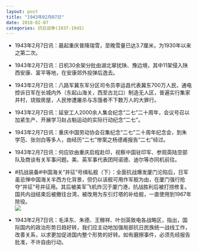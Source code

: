 ```yaml
---
layout: post
title: "1943年02月07日"
date: 2018-02-07
categories: 抗日战争(1937-1945)
---
```


<meta name="referrer" content="no-referrer" />

- 1943年2月7日讯：晨起重庆普降瑞雪，至晚雪量已达3.7厘米，为1930年以来之第二次。 

- 1943年2月7日讯：日机30余架分批由湖北窜扰陕、豫边境，其中11架侵入陕西安康、富平等地，在安康郊外投弹后逸去。 

- 1943年2月7日讯：八路军冀东军分区司令员李运昌代表冀东700万人民，通电控诉日军在长城内外（东起山海关，西至古北口）制造无人区，普遍实行集家并村，烧毁房屋，人民惨遭屠杀与冻饿者不下数万人的大罪行。 

- 1943年2月7日讯：延安工人2000余人集会纪念“二七”二十周年，会议号召以加紧生产、开展学习赵占魁运动的实际行动纪念“二七”。 

- 1943年2月7日讯：重庆中国劳动协会召集纪念“二七”二十周年纪念会，到朱学范、张剑白等多人，由经历“二七”惨案之杨德甫报告“二七”经过。 

- 1943年2月7日讯：何应钦由重庆启程赴印，视察中国驻印军、参观英陆空部队及商谈有关军事问题。美、英军事代表团阿诺德、迪尔等亦同机前往。 

- #抗战装备#中国海关“并征”号缉私舰（下）：全面抗战爆发厦门沦陷后，日军虽忌惮中国海关半西方化背景，但仍以该舰可用作军舰为由，在厦门强行抢夺“并征”号并征用。其后被美军飞机炸沉于厦门港，抗战胜利后被打捞修复。国共内战结束后被撤往台湾，被改用为东引灯塔的补给舰，一直使用到1967年除役。 <br/><img src="https://wx4.sinaimg.cn/large/aca367d8ly1fo7nicbaxvj20ic0nw786.jpg" />

- 1943年2月7日讯：毛泽东、朱德、王稼祥、叶剑英致电各战略区，指出，国际国内的政治形势日趋好转，我们应主动地加强局部抗日民族统一战线工作，改善关系，以求更加促进国内整个形势的好转。如有磨擦事件，必须先经报告批准，不许自由行动。 

